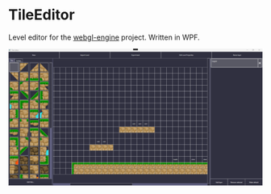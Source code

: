 # TileEditor

Level editor for the [webgl-engine](https://github.com/robotjatek/webgl-engine) project.
Written in WPF.

![scr](scr.png)